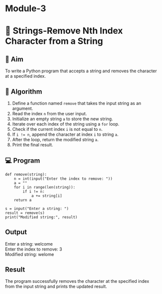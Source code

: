 # Module-3
# 🧹 Strings-Remove Nth Index Character from a String

## 🎯 Aim
To write a Python program that accepts a string and removes the character at a specified index.

## 🧠 Algorithm
1. Define a function named `remove` that takes the input string as an argument.
2. Read the index `n` from the user input.
3. Initialize an empty string `a` to store the new string.
4. Iterate over each index of the string using a `for` loop.
5. Check if the current index `i` is not equal to `n`.
6. If `i != n`, append the character at index `i` to string `a`.
7. After the loop, return the modified string `a`.
8. Print the final result.

## 💻 Program
```
def remove(string):
    n = int(input("Enter the index to remove: "))
    a = ""
    for i in range(len(string)):
        if i != n:
            a += string[i]
    return a

s = input("Enter a string: ")
result = remove(s)
print("Modified string:", result)
```

## Output
Enter a string: welcome  
Enter the index to remove: 3  
Modified string: welome


## Result
The program successfully removes the character at the specified index from the input string and prints the updated result.
